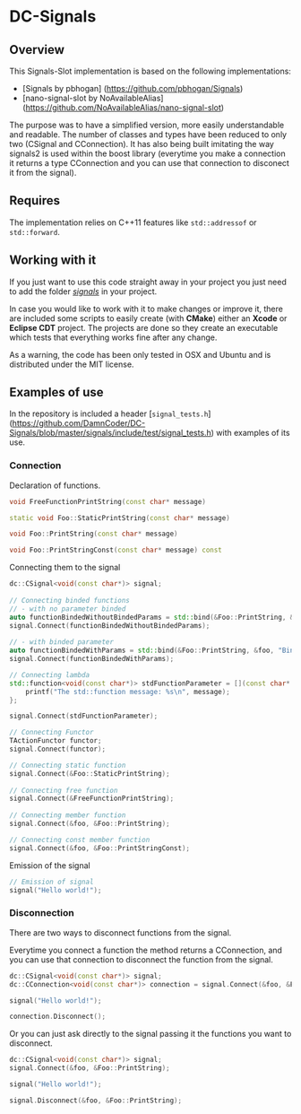 # DC-Signals

## Overview

This Signals-Slot implementation is based on the following implementations:

* [Signals by pbhogan] (https://github.com/pbhogan/Signals)
* [nano-signal-slot by NoAvailableAlias] (https://github.com/NoAvailableAlias/nano-signal-slot)

The purpose was to have a simplified version, more easily understandable and readable. 
The number of classes and types have been reduced to only two (CSignal and CConnection). 
It has also being built imitating the way signals2 is used within the boost library (everytime you make a connection it returns a type CConnection and you can use that connection to disconect it from the signal).

## Requires

The implementation relies on C++11 features like `std::addressof` or `std::forward`.

## Working with it

If you just want to use this code straight away in your project you just need to add the folder [*signals*](https://github.com/DamnCoder/DC-Signals/tree/master/signals/include/signals) in your project.

In case you would like to work with it to make changes or improve it, there are included some scripts to easily create (with **CMake**) either an **Xcode** or **Eclipse CDT** project. The projects are done so they create an executable which tests that everything works fine after any change.

As a warning, the code has been only tested in OSX and Ubuntu and is distributed under the MIT license.

## Examples of use

In the repository is included a header [`signal_tests.h`] (https://github.com/DamnCoder/DC-Signals/blob/master/signals/include/test/signal_tests.h) with examples of its use.

### Connection

Declaration of functions.

``` c++
void FreeFunctionPrintString(const char* message)

static void Foo::StaticPrintString(const char* message)

void Foo::PrintString(const char* message)

void Foo::PrintStringConst(const char* message) const
```
Connecting them to the signal

``` c++
dc::CSignal<void(const char*)> signal;
	
// Connecting binded functions
// - with no parameter binded
auto functionBindedWithoutBindedParams = std::bind(&Foo::PrintString, &foo, std::placeholders::_1);
signal.Connect(functionBindedWithoutBindedParams);
	
// - with binded parameter
auto functionBindedWithParams = std::bind(&Foo::PrintString, &foo, "Binded string");
signal.Connect(functionBindedWithParams);

// Connecting lambda
std::function<void(const char*)> stdFunctionParameter = [](const char* message){
	printf("The std::function message: %s\n", message);
};

signal.Connect(stdFunctionParameter);

// Connecting Functor
TActionFunctor functor;
signal.Connect(functor);

// Connecting static function
signal.Connect(&Foo::StaticPrintString);
	
// Connecting free function
signal.Connect(&FreeFunctionPrintString);
	
// Connecting member function
signal.Connect(&foo, &Foo::PrintString);

// Connecting const member function
signal.Connect(&foo, &Foo::PrintStringConst);
```

Emission of the signal

``` c++
// Emission of signal
signal("Hello world!");
```

### Disconnection

There are two ways to disconnect functions from the signal. 

Everytime you connect a function the method returns a CConnection, and you can use that connection to disconnect the function from the signal.

``` cpp
dc::CSignal<void(const char*)> signal;
dc::CConnection<void(const char*)> connection = signal.Connect(&foo, &Foo::PrintString);

signal("Hello world!");

connection.Disconnect();
```

Or you can just ask directly to the signal passing it the functions you want to disconnect.

``` cpp
dc::CSignal<void(const char*)> signal;
signal.Connect(&foo, &Foo::PrintString);

signal("Hello world!");

signal.Disconnect(&foo, &Foo::PrintString);
```
